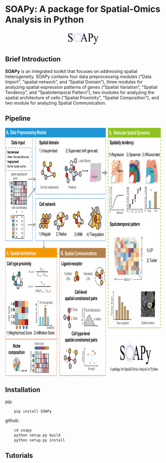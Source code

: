 
# SOAPy: A package for **S**patial-**O**mics **A**nalysis in **Py**thon

<div align=center><img width = '100' height ='47' src ="logo_soapy.png"/></div>

## Brief Introduction
**SOAPy** is an integrated toolkit that focuses on addressing spatial heterogeneity. SOAPy contains four data
preprocessing modules (“Data Import”, “spatial network”, and “Spatial Domain”), three modules for analyzing spatial
expression patterns of genes (“Spatial Variation”, “Spatial Tendency”, and “Spatiotemporal Pattern”), two modules
for analyzing the spatial architecture of cells (“Spatial Proximity”, “Spatial Composition”), and two module for 
analyzing Spatial Communication.

## Pipeline

<div align=center><img width = '948' height ='800' src ="pipeline.png"/></div>

## Installation
pip:
```
    pip install SOAPy
```
github:
```
    cd soapy
    python setup.py build
    python setup.py install
```

## Tutorials